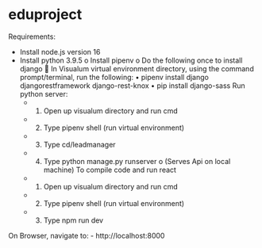 # eduproject
Requirements:
-	Install node.js version 16
-	Install python 3.9.5
      o     Install pipenv
      o	Do the following once to install django
              	In Visualum virtual environment directory, using the command prompt/terminal, run the following:
              •	pipenv install django djangorestframework django-rest-knox
              •	pip install django-sass 
Run python server: 
    -	1. Open up visualum directory and run cmd
    -	2. Type  pipenv shell (run virtual environment) 
    -	3. Type cd/leadmanager
    -	4. Type python manage.py runserver
          o	(Serves Api on local machine)
To compile code and run react
    -	1. Open up visualum directory and run cmd
    -	2. Type  pipenv shell (run virtual environment)
    -	3. Type npm run dev

On Browser, navigate to:
  	- http://localhost:8000 
